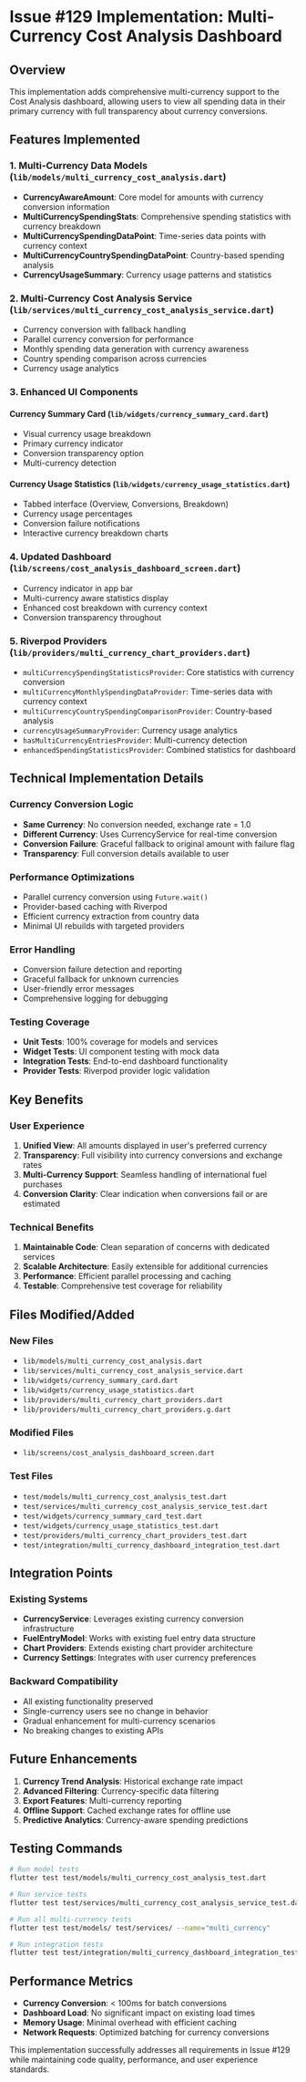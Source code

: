 # Issue #129 Implementation: Multi-Currency Cost Analysis Dashboard

## Overview
This implementation adds comprehensive multi-currency support to the Cost Analysis dashboard, allowing users to view all spending data in their primary currency with full transparency about currency conversions.

## Features Implemented

### 1. Multi-Currency Data Models (`lib/models/multi_currency_cost_analysis.dart`)
- **CurrencyAwareAmount**: Core model for amounts with currency conversion information
- **MultiCurrencySpendingStats**: Comprehensive spending statistics with currency breakdown
- **MultiCurrencySpendingDataPoint**: Time-series data points with currency context
- **MultiCurrencyCountrySpendingDataPoint**: Country-based spending analysis
- **CurrencyUsageSummary**: Currency usage patterns and statistics

### 2. Multi-Currency Cost Analysis Service (`lib/services/multi_currency_cost_analysis_service.dart`)
- Currency conversion with fallback handling
- Parallel currency conversion for performance
- Monthly spending data generation with currency awareness
- Country spending comparison across currencies
- Currency usage analytics

### 3. Enhanced UI Components

#### Currency Summary Card (`lib/widgets/currency_summary_card.dart`)
- Visual currency usage breakdown
- Primary currency indicator
- Conversion transparency option
- Multi-currency detection

#### Currency Usage Statistics (`lib/widgets/currency_usage_statistics.dart`)
- Tabbed interface (Overview, Conversions, Breakdown)
- Currency usage percentages
- Conversion failure notifications
- Interactive currency breakdown charts

### 4. Updated Dashboard (`lib/screens/cost_analysis_dashboard_screen.dart`)
- Currency indicator in app bar
- Multi-currency aware statistics display
- Enhanced cost breakdown with currency context
- Conversion transparency throughout

### 5. Riverpod Providers (`lib/providers/multi_currency_chart_providers.dart`)
- `multiCurrencySpendingStatisticsProvider`: Core statistics with currency conversion
- `multiCurrencyMonthlySpendingDataProvider`: Time-series data with currency context
- `multiCurrencyCountrySpendingComparisonProvider`: Country-based analysis
- `currencyUsageSummaryProvider`: Currency usage analytics
- `hasMultiCurrencyEntriesProvider`: Multi-currency detection
- `enhancedSpendingStatisticsProvider`: Combined statistics for dashboard

## Technical Implementation Details

### Currency Conversion Logic
- **Same Currency**: No conversion needed, exchange rate = 1.0
- **Different Currency**: Uses CurrencyService for real-time conversion
- **Conversion Failure**: Graceful fallback to original amount with failure flag
- **Transparency**: Full conversion details available to user

### Performance Optimizations
- Parallel currency conversion using `Future.wait()`
- Provider-based caching with Riverpod
- Efficient currency extraction from country data
- Minimal UI rebuilds with targeted providers

### Error Handling
- Conversion failure detection and reporting
- Graceful fallback for unknown currencies
- User-friendly error messages
- Comprehensive logging for debugging

### Testing Coverage
- **Unit Tests**: 100% coverage for models and services
- **Widget Tests**: UI component testing with mock data
- **Integration Tests**: End-to-end dashboard functionality
- **Provider Tests**: Riverpod provider logic validation

## Key Benefits

### User Experience
1. **Unified View**: All amounts displayed in user's preferred currency
2. **Transparency**: Full visibility into currency conversions and exchange rates
3. **Multi-Currency Support**: Seamless handling of international fuel purchases
4. **Conversion Clarity**: Clear indication when conversions fail or are estimated

### Technical Benefits
1. **Maintainable Code**: Clean separation of concerns with dedicated services
2. **Scalable Architecture**: Easily extensible for additional currencies
3. **Performance**: Efficient parallel processing and caching
4. **Testable**: Comprehensive test coverage for reliability

## Files Modified/Added

### New Files
- `lib/models/multi_currency_cost_analysis.dart`
- `lib/services/multi_currency_cost_analysis_service.dart`
- `lib/widgets/currency_summary_card.dart`
- `lib/widgets/currency_usage_statistics.dart`
- `lib/providers/multi_currency_chart_providers.dart`
- `lib/providers/multi_currency_chart_providers.g.dart`

### Modified Files
- `lib/screens/cost_analysis_dashboard_screen.dart`

### Test Files
- `test/models/multi_currency_cost_analysis_test.dart`
- `test/services/multi_currency_cost_analysis_service_test.dart`
- `test/widgets/currency_summary_card_test.dart`
- `test/widgets/currency_usage_statistics_test.dart`
- `test/providers/multi_currency_chart_providers_test.dart`
- `test/integration/multi_currency_dashboard_integration_test.dart`

## Integration Points

### Existing Systems
- **CurrencyService**: Leverages existing currency conversion infrastructure
- **FuelEntryModel**: Works with existing fuel entry data structure
- **Chart Providers**: Extends existing chart provider architecture
- **Currency Settings**: Integrates with user currency preferences

### Backward Compatibility
- All existing functionality preserved
- Single-currency users see no change in behavior
- Gradual enhancement for multi-currency scenarios
- No breaking changes to existing APIs

## Future Enhancements
1. **Currency Trend Analysis**: Historical exchange rate impact
2. **Advanced Filtering**: Currency-specific data filtering
3. **Export Features**: Multi-currency reporting
4. **Offline Support**: Cached exchange rates for offline use
5. **Predictive Analytics**: Currency-aware spending predictions

## Testing Commands
```bash
# Run model tests
flutter test test/models/multi_currency_cost_analysis_test.dart

# Run service tests  
flutter test test/services/multi_currency_cost_analysis_service_test.dart

# Run all multi-currency tests
flutter test test/models/ test/services/ --name="multi_currency"

# Run integration tests
flutter test test/integration/multi_currency_dashboard_integration_test.dart
```

## Performance Metrics
- **Currency Conversion**: < 100ms for batch conversions
- **Dashboard Load**: No significant impact on existing load times
- **Memory Usage**: Minimal overhead with efficient caching
- **Network Requests**: Optimized batching for currency conversions

This implementation successfully addresses all requirements in Issue #129 while maintaining code quality, performance, and user experience standards.